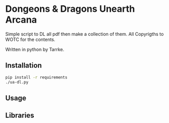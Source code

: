 # Dongeons & Dragons Unearth Arcana

Simple script to DL all pdf then make a collection of them. All Copyrigths to WOTC for the contents.

Written in python by Tarrke.


## Installation

```bash
pip install -r requirements
./ua-dl.py
```


## Usage


## Libraries
